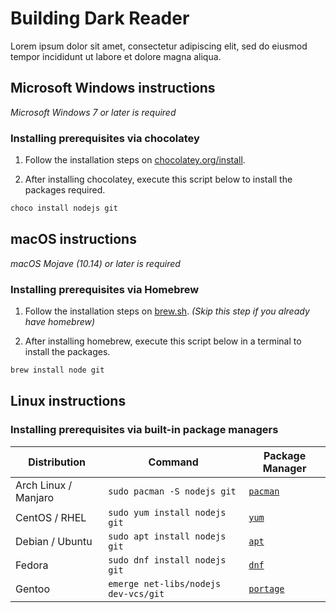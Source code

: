 # Building Dark Reader

Lorem ipsum dolor sit amet, consectetur adipiscing elit, sed do eiusmod tempor incididunt ut labore et dolore magna aliqua.

## Microsoft Windows instructions

_Microsoft Windows 7 or later is required_

### Installing prerequisites via chocolatey

1. Follow the installation steps on [chocolatey.org/install](https://chocolatey.org/install).

2. After installing chocolatey, execute this script below to install the packages required.

```ps1
choco install nodejs git
```

## macOS instructions

_macOS Mojave (10.14) or later is required_

### Installing prerequisites via Homebrew

1. Follow the installation steps on [brew.sh](https://brew.sh/).  _(Skip this step if you already have homebrew)_
 
2. After installing homebrew, execute this script below in a terminal to install the packages.

```sh
brew install node git
```

## Linux instructions

### Installing prerequisites via built-in package managers

| Distribution         | Command                                        | Package Manager                                               |
|----------------------|------------------------------------------------|---------------------------------------------------------------|
| Arch Linux / Manjaro | `sudo pacman -S nodejs git`                    | [`pacman`](https://wiki.archlinux.org/title/Pacman)           |
| CentOS / RHEL        | `sudo yum install nodejs git`                  | [`yum`](https://en.wikipedia.org/wiki/Yum_(software))         |
| Debian / Ubuntu      | `sudo apt install nodejs git`                  | [`apt`](https://en.wikipedia.org/wiki/APT_(software))         |
| Fedora               | `sudo dnf install nodejs git`                  | [`dnf`](https://docs.fedoraproject.org/en-US/quick-docs/dnf/) |
| Gentoo               | `emerge net-libs/nodejs dev-vcs/git` | [`portage`](https://wiki.gentoo.org/wiki/Portage)             |
